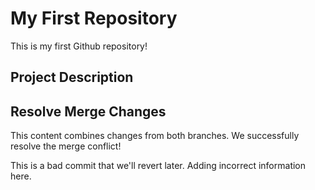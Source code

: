 # My First Repository
This is my first Github repository!
## Project Description
 
## Resolve Merge Changes
This content combines changes from both branches.
We successfully resolve the merge conflict!
 
This is a bad commit that we'll revert later.
Adding incorrect information here.
